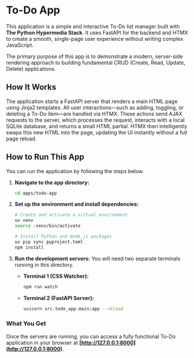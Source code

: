 # To-Do App

This application is a simple and interactive To-Do list manager built with **The Python Hypermedia Stack**. It uses FastAPI for the backend and HTMX to create a smooth, single-page user experience without writing complex JavaScript.

The primary purpose of this app is to demonstrate a modern, server-side rendering approach to building fundamental CRUD (Create, Read, Update, Delete) applications.

## How It Works

The application starts a FastAPI server that renders a main HTML page using Jinja2 templates. All user interactions—such as adding, toggling, or deleting a To-Do item—are handled via HTMX. These actions send AJAX requests to the server, which processes the request, interacts with a local SQLite database, and returns a small HTML partial. HTMX then intelligently swaps this new HTML into the page, updating the UI instantly without a full page reload.

## How to Run This App

You can run the application by following the steps below.

1. **Navigate to the app directory:**

   ```bash
   cd apps/todo-app
   ```

2. **Set up the environment and install dependencies:**

   ```bash
   # Create and activate a virtual environment
   uv venv
   source .venv/bin/activate

   # Install Python and Node.js packages
   uv pip sync pyproject.toml
   npm install
   ```

3. **Run the development servers:**
   You will need two separate terminals running in this directory.

   - **Terminal 1 (CSS Watcher):**

     ```bash
     npm run watch
     ```

   - **Terminal 2 (FastAPI Server):**

     ```bash
     uvicorn src.todo_app.main:app --reload
     ```

### What You Get

Once the servers are running, you can access a fully functional To-Do application in your browser at **[http://127.0.0.1:8000](http://127.0.0.1:8000)**.
